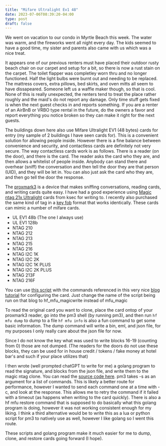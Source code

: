 ```yaml
---
title: "Mifare Ultralight Ev1 48"
date: 2023-07-06T08:39:20-04:00
type: post
draft: false
---
```


We went on vacation to our condo in Myrtle Beach this week. The water was warm, and the fireworks went all night every day. The kids seemed to have a good time, my sister and parents also came with us which was a nice treat. 

It appears one of our previous renters must have placed their outdoor rusty beach chair on our carpet and setup for a bit, so there is now a rust stain on the carpet. The toilet flapper was completley worn thru and no longer functioned. Half the light bulbs were burnt out and needing to be replaced. The mattress covers, extra pillows, bed skirts, and oven mitts all seem to have dissapeared. Someone left us a waffle maker though, so that is cool. None of this is really unexpected, the renters tend to treat the place rather roughly and the maid's do not report any damage. Only time stuff gets fixed is when the next guest checks in and reports something. If you are a renter of an AirBnB or VRBO type rental in the future, do the owners a favor and report everything you notice broken so they can make it right for the next guests.

The buildings down here also use Mifare Ultralight EV1 (48 bytes) cards for entry (my sample of 2 buildings I have seen cards for). This is a convenient solution for allowing people inside. However there is a fine balance between convenience and security, and contactless cards are definitely not very secure. The way contactless cards work is as follows. There is a reader (on the door), and there is the card. The reader asks the card who they are, and then allows a whitelist of people inside. Anybody can stand there and overhear (sniff) the conversation and then tell the door they are that person (UID), and they will be let in. You can also just ask the card who they are, and then go tell the door the response.

The [proxmark3](https://hackerwarehouse.com/product/proxmark3-rdv4-kit/) is a device that makes sniffing conversations, reading cards, and writing cards quite easy. I have had a good experience using [Magic ntag 21x Ultralight](https://cyborg.ksecsolutions.com/product/magic-ntag-21x-ntag-i2c-mifare-ultralight-ev1-compatible-tag/) cards from ksec for writing to. I recently also purchased the same kind of tag in a [key fob](https://www.aliexpress.us/item/3256802532239642.html) format that works identically. These cards can mimic a number of mifare cards.

 - UL EV1 48b (The one I always use)
 - UL EV1 128b
 - NTAG 210
 - NTAG 212
 - NTAG 213
 - NTAG 215
 - NTAG 216
 - NTAG I2C 1K
 - NTAG I2C 2K
 - NTAG I2C 1K PLUS
 - NTAG I2C 2K PLUS
 - NTAG 213F
 - NTAG 216F

You can use [this script](https://github.com/RfidResearchGroup/proxmark3/blob/master/client/luascripts/hf_mfu_magicwrite.lua) with the commands referenced in this very nice [blog tutorial](https://lab401.com/blogs/academy/magic-ntag-21x-getting-started) for configuring the card. Just change the name of the script being run on that blog to hf_mfu_magicwrite instead of mfu_magic

To read the original card you want to clone, place the card ontop of your proxmark3 reader, go into the pm3 shell (by running pm3), and then run `hf mfu dump` to dump to a file `hf mfu info` is also a fun command to get some basic information. The dump command will write a bin, eml, and json file, for my purposes I only really care about the json file for now.

Since I do not know the key what was used to write blocks 16-19 (counting from 0) those are not dumped. (The readers for the doors do not use these blocks, they can be used for in house credit / tokens / fake money at hotel bar's and such if your place utilizes that)

I then wrote (well prompted chatGPT to write for me) a golang program to read the signature, and blocks from the json file, and write them to the magic ntag clone. You can read the [source code here](https://github.com/Jmainguy/ev1write). pm3 takes -s as an argument for a list of commands. This is likely a better route for performance, however I wanted to send each command one at a time with -c, and look at the response. This allows me to retry the command if it failed with a timeout (as happens when writing to the card quickly). There is also a hf mfu restore command that is supposed to do basically what this golang program is doing, however it was not working consistent enough for my liking. I think a third alternative would be to write this as a lua or python script for pm3 to natively use as well, however I like golang so I went this route.

These scripts and golang program make it much easier for me to dump, clone, and restore cards going forward (I hope).
